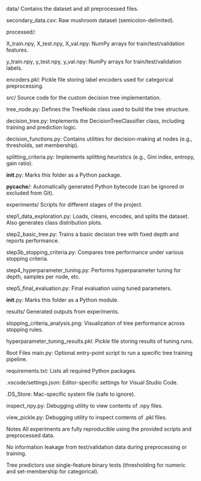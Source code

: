 data/
Contains the dataset and all preprocessed files.

secondary_data.csv: Raw mushroom dataset (semicolon-delimited).

processed/:

X_train.npy, X_test.npy, X_val.npy: NumPy arrays for train/test/validation features.

y_train.npy, y_test.npy, y_val.npy: NumPy arrays for train/test/validation labels.

encoders.pkl: Pickle file storing label encoders used for categorical preprocessing.

src/
Source code for the custom decision tree implementation.

tree_node.py: Defines the TreeNode class used to build the tree structure.

decision_tree.py: Implements the DecisionTreeClassifier class, including training and prediction logic.

decision_functions.py: Contains utilities for decision-making at nodes (e.g., thresholds, set membership).

splitting_criteria.py: Implements splitting heuristics (e.g., Gini index, entropy, gain ratio).

__init__.py: Marks this folder as a Python package.

__pycache__/: Automatically generated Python bytecode (can be ignored or excluded from Git).

experiments/
Scripts for different stages of the project.

step1_data_exploration.py: Loads, cleans, encodes, and splits the dataset. Also generates class distribution plots.

step2_basic_tree.py: Trains a basic decision tree with fixed depth and reports performance.

step3b_stopping_criteria.py: Compares tree performance under various stopping criteria.

step4_hyperparameter_tuning.py: Performs hyperparameter tuning for depth, samples per node, etc.

step5_final_evaluation.py: Final evaluation using tuned parameters.

__init__.py: Marks this folder as a Python module.

results/
Generated outputs from experiments.

stopping_criteria_analysis.png: Visualization of tree performance across stopping rules.

hyperparameter_tuning_results.pkl: Pickle file storing results of tuning runs.

Root Files
main.py: Optional entry-point script to run a specific tree training pipeline.

requirements.txt: Lists all required Python packages.

.vscode/settings.json: Editor-specific settings for Visual Studio Code.

.DS_Store: Mac-specific system file (safe to ignore).

inspect_npy.py: Debugging utility to view contents of .npy files.

view_pickle.py: Debugging utility to inspect contents of .pkl files.

Notes
All experiments are fully reproducible using the provided scripts and preprocessed data.

No information leakage from test/validation data during preprocessing or training.

Tree predictors use single-feature binary tests (thresholding for numeric and set-membership for categorical).

